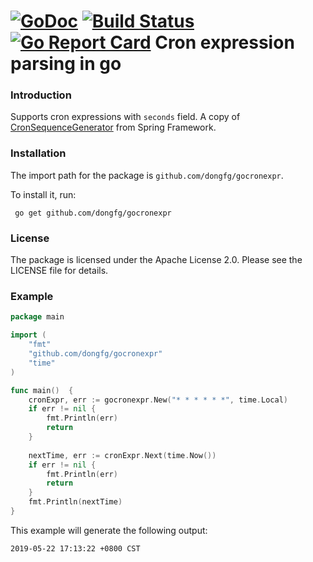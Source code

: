 [![GoDoc](http://godoc.org/github.com/dongfg/gocronexpr?status.png)](http://godoc.org/github.com/dongfg/gocronexpr) 
[![Build Status](https://travis-ci.org/dongfg/gocronexpr.svg?branch=master)](https://travis-ci.org/dongfg/gocronexpr)
[![Go Report Card](https://goreportcard.com/badge/github.com/dongfg/gocronexpr)](https://goreportcard.com/report/github.com/dongfg/gocronexpr)
Cron expression parsing in go
=================================
### Introduction
Supports cron expressions with `seconds` field. A copy of [CronSequenceGenerator](https://github.com/spring-projects/spring-framework/blob/fd48bf1dbe9d7d619cd9e076d5f5bc60659c25a3/spring-context/src/main/java/org/springframework/scheduling/support/CronSequenceGenerator.java#L84) from Spring Framework.

### Installation
The import path for the package is `github.com/dongfg/gocronexpr`.  

To install it, run:
```shell
 go get github.com/dongfg/gocronexpr
 ```
 
### License
The package is licensed under the Apache License 2.0. Please see the LICENSE file for details. 

### Example
```go
package main

import (
	"fmt"
	"github.com/dongfg/gocronexpr"
	"time"
)

func main()  {
	cronExpr, err := gocronexpr.New("* * * * * *", time.Local)
    if err != nil {
        fmt.Println(err)
        return
    }
    
    nextTime, err := cronExpr.Next(time.Now())
    if err != nil {
        fmt.Println(err)
        return
    }
    fmt.Println(nextTime)
}
```
This example will generate the following output:
```text
2019-05-22 17:13:22 +0800 CST
```
